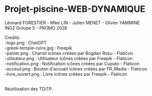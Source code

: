 # Projet-piscine-WEB-DYNAMIQUE

Léonard FORESTIER - Mike LIN - Julien MENET - Olivier YAMMINE
<br>ING2 Groupe 5 - PROMO 2028

Credits:
    <br>-logo.png : ChatGPT
    <br>-greek-temple-ruins.jpg : Freepik
    <br>-panier.png : Chariot icônes créées par Bogdan Rosu - Flaticon
    <br>-utlisateur.png : Utilisateur icônes créées par Freepik - Flaticon
    <br>-notification.png : Notification icônes créées par Cuputo - Flaticon
    <br>-acceuil.png : Bouton d'accueil icônes créées par FR_Media - Flaticon
    <br>-livre_ouvert.png : Livre icônes créées par Freepik - Flaticon

<br>Réutilisation des TD/TP.
